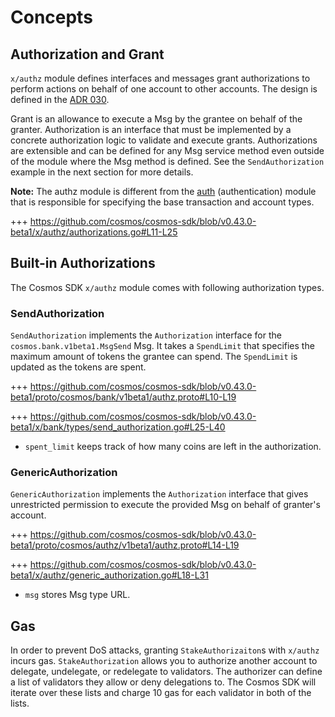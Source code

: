 <!--
order: 1
-->

# Concepts

## Authorization and Grant

`x/authz` module defines interfaces and messages grant authorizations to perform actions
on behalf of one account to other accounts. The design is defined in the [ADR 030](../../../architecture/adr-030-authz-module.md).

Grant is an allowance to execute a Msg by the grantee on behalf of the granter.
Authorization is an interface that must be implemented by a concrete authorization logic to validate and execute grants. Authorizations are extensible and can be defined for any Msg service method even outside of the module where the Msg method is defined. See the `SendAuthorization` example in the next section for more details.

**Note:** The authz module is different from the [auth](https://docs.cosmos.network/v0.44/modules/auth/) (authentication) module that is responsible for specifying the base transaction and account types.

+++ https://github.com/cosmos/cosmos-sdk/blob/v0.43.0-beta1/x/authz/authorizations.go#L11-L25

## Built-in Authorizations

The Cosmos SDK `x/authz` module comes with following authorization types.

### SendAuthorization

`SendAuthorization` implements the `Authorization` interface for the `cosmos.bank.v1beta1.MsgSend` Msg. It takes a `SpendLimit` that specifies the maximum amount of tokens the grantee can spend. The `SpendLimit` is updated as the tokens are spent.

+++ https://github.com/cosmos/cosmos-sdk/blob/v0.43.0-beta1/proto/cosmos/bank/v1beta1/authz.proto#L10-L19

+++ https://github.com/cosmos/cosmos-sdk/blob/v0.43.0-beta1/x/bank/types/send_authorization.go#L25-L40

- `spent_limit` keeps track of how many coins are left in the authorization.

### GenericAuthorization

`GenericAuthorization` implements the `Authorization` interface that gives unrestricted permission to execute the provided Msg on behalf of granter's account.

+++ https://github.com/cosmos/cosmos-sdk/blob/v0.43.0-beta1/proto/cosmos/authz/v1beta1/authz.proto#L14-L19

+++ https://github.com/cosmos/cosmos-sdk/blob/v0.43.0-beta1/x/authz/generic_authorization.go#L18-L31

- `msg` stores Msg type URL.

## Gas

In order to prevent DoS attacks, granting `StakeAuthorizaiton`s with `x/authz` incurs gas. `StakeAuthorization` allows you to authorize another account to delegate, undelegate, or redelegate to validators. The authorizer can define a list of validators they allow or deny delegations to. The Cosmos SDK will iterate over these lists and charge 10 gas for each validator in both of the lists.
